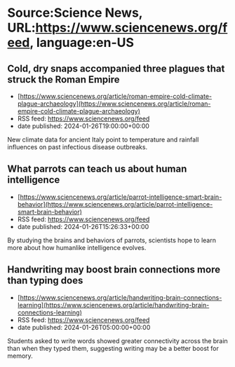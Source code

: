 # Source:Science News, URL:https://www.sciencenews.org/feed, language:en-US

## Cold, dry snaps accompanied three plagues that struck the Roman Empire
 - [https://www.sciencenews.org/article/roman-empire-cold-climate-plague-archaeology](https://www.sciencenews.org/article/roman-empire-cold-climate-plague-archaeology)
 - RSS feed: https://www.sciencenews.org/feed
 - date published: 2024-01-26T19:00:00+00:00

New climate data for ancient Italy point to temperature and rainfall influences on past infectious disease outbreaks.

## What parrots can teach us about human intelligence
 - [https://www.sciencenews.org/article/parrot-intelligence-smart-brain-behavior](https://www.sciencenews.org/article/parrot-intelligence-smart-brain-behavior)
 - RSS feed: https://www.sciencenews.org/feed
 - date published: 2024-01-26T15:26:33+00:00

By studying the brains and behaviors of parrots, scientists hope to learn more about how humanlike intelligence evolves.

## Handwriting may boost brain connections more than typing does
 - [https://www.sciencenews.org/article/handwriting-brain-connections-learning](https://www.sciencenews.org/article/handwriting-brain-connections-learning)
 - RSS feed: https://www.sciencenews.org/feed
 - date published: 2024-01-26T05:00:00+00:00

Students asked to write words showed greater connectivity across the brain than when they typed them, suggesting writing may be a better boost for memory.

